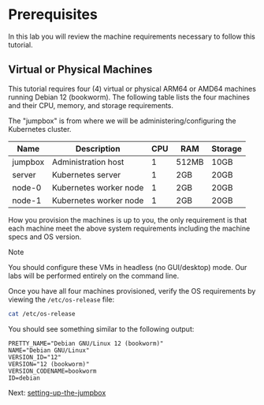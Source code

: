 # Prerequisites

In this lab you will review the machine requirements necessary to follow this tutorial.

## Virtual or Physical Machines

This tutorial requires four (4) virtual or physical ARM64 or AMD64 machines running Debian 12 (bookworm). The following table lists the four machines and their CPU, memory, and storage requirements.

The "jumpbox" is from where we will be administering/configuring the Kubernetes cluster.

| Name    | Description            | CPU | RAM   | Storage |
|---------|------------------------|-----|-------|---------|
| jumpbox | Administration host    | 1   | 512MB | 10GB    |
| server  | Kubernetes server      | 1   | 2GB   | 20GB    |
| node-0  | Kubernetes worker node | 1   | 2GB   | 20GB    |
| node-1  | Kubernetes worker node | 1   | 2GB   | 20GB    |

How you provision the machines is up to you, the only requirement is that each machine meet the above system requirements including the machine specs and OS version.

> [!NOTE]
> You should configure these VMs in headless (no GUI/desktop) mode. Our labs will be performed entirely on the command line.

Once you have all four machines provisioned, verify the OS requirements by viewing the `/etc/os-release` file:

```bash
cat /etc/os-release
```

You should see something similar to the following output:

```text
PRETTY_NAME="Debian GNU/Linux 12 (bookworm)"
NAME="Debian GNU/Linux"
VERSION_ID="12"
VERSION="12 (bookworm)"
VERSION_CODENAME=bookworm
ID=debian
```

Next: [setting-up-the-jumpbox](02-jumpbox.md)

